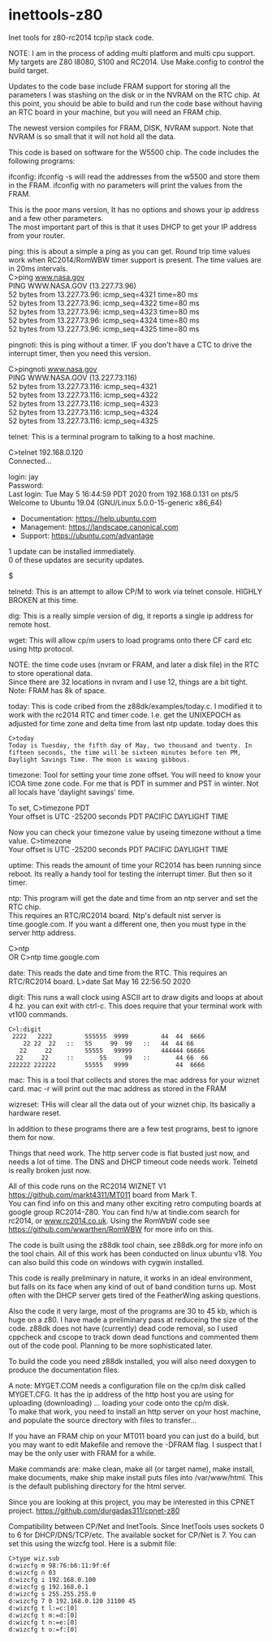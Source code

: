 # inettools-z80
Inet tools for z80-rc2014 tcp/ip stack code.

NOTE:  I am in the process of adding multi platform and multi cpu support.  My targets are
Z80 I8080, S100 and RC2014.  Use Make.config to control the build target.

Updates to the code base include FRAM support for storing all the parameters I was stashing on the
disk or in the NVRAM on the RTC chip.  At this point, you should be able to build and run the code
base without having an RTC board in your machine, but you will need an FRAM chip.

The newest version compiles for FRAM, DISK, NVRAM support.  Note that NVRAM is so small that
it will not hold all the data.

This code is based on software for the W5500 chip.  The code includes the following programs:

ifconfig:  ifconfig -s will read the addresses from the w5500 and store them in the FRAM.  ifconfig 
with no parameters will print the values from the FRAM.

This is the poor mans version,  It has no options and shows your ip address and a few other parameters.  
The most important part of this is that it uses DHCP to get your IP address from your router.  

ping:  this is about a simple a ping as you can get.  Round trip time values work when RC2014/RomWBW timer support is present.  The time values are in 20ms intervals.  
C>ping www.nasa.gov                                                                                                               
PING WWW.NASA.GOV (13.227.73.96)                                                
 52 bytes from 13.227.73.96: icmp_seq=4321 time=80 ms                           
 52 bytes from 13.227.73.96: icmp_seq=4322 time=80 ms                           
 52 bytes from 13.227.73.96: icmp_seq=4323 time=80 ms                           
 52 bytes from 13.227.73.96: icmp_seq=4324 time=80 ms                           
 52 bytes from 13.227.73.96: icmp_seq=4325 time=80 ms        

pingnoti: this is ping without a timer.  IF you don't have a CTC to drive
the interrupt timer, then you need this version.

C>pingnoti www.nasa.gov                                                                                                           
PING WWW.NASA.GOV (13.227.73.116)                                               
 52 bytes from 13.227.73.116: icmp_seq=4321                                     
 52 bytes from 13.227.73.116: icmp_seq=4322                                     
 52 bytes from 13.227.73.116: icmp_seq=4323                                     
 52 bytes from 13.227.73.116: icmp_seq=4324                                     
 52 bytes from 13.227.73.116: icmp_seq=4325                                     
                                            
telnet:  This is a terminal program to talking to a host machine.

C>telnet 192.168.0.120                                                                                                            
Connected...                                                                    
                                                                                
login: jay                                                         
Password:                                                                       
Last login: Tue May  5 16:44:59 PDT 2020 from 192.168.0.131 on pts/5            
Welcome to Ubuntu 19.04 (GNU/Linux 5.0.0-15-generic x86_64)                     
                                                                                
 * Documentation:  https://help.ubuntu.com                                      
 * Management:     https://landscape.canonical.com                              
 * Support:        https://ubuntu.com/advantage                                 
                                                                                
                                                                                
1 update can be installed immediately.                                          
0 of these updates are security updates.                                        
                                                                                
$

telnetd:  This is an attempt to allow CP/M to work via telnet console.   HIGHLY BROKEN at this time.

dig: This is a really simple version of dig, it reports a single ip address for remote host.

wget:  This will allow cp/m users to load programs onto there CF card etc using http protocol.

NOTE:  the time code uses (nvram or FRAM, and later a disk file) in the RTC to store operational data.  
Since there are 32 locations in nvram and I use 12, things are a bit tight.  Note: FRAM has 8k of space.

today:  This is code cribed from the z88dk/examples/today.c.  I modified it to work with
the rc2014 RTC and timer code.  I.e. get the UNIXEPOCH as adjusted for time zone and 
delta time from last ntp update.
today does this
```
C>today                                                                         
Today is Tuesday, the fifth day of May, two thousand and twenty. In             
fifteen seconds, the time will be sixteen minutes before ten PM,                
Daylight Savings Time. The moon is waxing gibbous.                              
```                                                                    
timezone:  Tool for setting your time zone offset.  You will need to know your ICOA time zone code.
For me that is PDT in summer and PST in winter.  Not all locals have 'daylight savings' time.

To set,
C>timezone PDT                                                                  
Your offset is UTC -25200 seconds PDT PACIFIC DAYLIGHT TIME  

Now you can check your timezone value by useing timezone without a time value.
C>timezone                                                                      
Your offset is UTC -25200 seconds PDT PACIFIC DAYLIGHT TIME                     
                                                                 
uptime:  This reads the amount of time your RC2014 has been running since reboot.  Its
really a handy tool for testing the interrupt timer.  But then so it timer.

ntp: This program will get the date and time from an ntp server and set the RTC chip.  
This requires an RTC/RC2014 board.  Ntp's default nist server is time.google.com.
If you want a different one, then you must type in the server http address.

C>ntp                                                                                                                             
OR
C>ntp time.google.com                                                 

date: This reads the date and time from the RTC.  This requires an RTC/RC2014 board.
L>date
Sat May 16 22:56:50 2020

digit:  This runs a wall clock using ASCII art to draw digits and loops at about 4 hz.
you can exit with ctrl-c.  This does require that your terminal work with vt100 commands.
```
C>l:digit
 2222   2222         555555  9999         44  44  6666  
    22 22  22   ::   55     99  99   ::   44  44 66     
   22     22         55555   99999        444444 66666  
  22     22     ::       55     99   ::       44 66  66 
222222 222222        55555   9999             44  6666  
```
mac:  This is a tool that collects and stores the mac address for your wiznet card.
mac -r will print out the mac address as stored in the FRAM

wizreset:  THis will clear all the data out of your wiznet chip.  Its basically a hardware
reset.

In addition to these programs there are a few test programs, best to ignore them for now.

Things that need work. 
The http server code is flat busted just now, and needs a lot of time.   The
DNS and DHCP timeout code needs work.  Telnetd is really broken just now.

All of this code runs on the RC2014 WIZNET V1 https://github.com/markt4311/MT011 board from Mark T.  
You can find info on this and many other exciting
retro computing boards at google group RC2014-Z80.  You can find h/w at tindie.com search for rc2014, or www.rc2014.co.uk.
Using the RomWbW code see https://github.com/wwarthen/RomWBW for more info on this.

The code is built using the z88dk tool chain, see z88dk.org for more info on the tool chain.
All of this work has been conducted on linux ubuntu v18.
You can also build this code on windows with cygwin installed.

This code is really preliminary in nature, it works in an ideal environment, but falls on its face when any kind of
out of band condition turns up.  Most often with the DHCP server gets tired of the FeatherWing asking questions.

Also the code it very large, most of the programs are 30 to 45 kb, which is huge on a z80.  I have made a preliminary
pass at reduceing the size of the code.  z88dk does not have (currently) dead code removal, so I used cppcheck and cscope
to track down dead functions and commented them out of the code pool.  Planning to be more sophisticated later.

To build the code you need z88dk installed, you will also need doxygen to produce the documentation files.

A note:  MYGET.COM needs a configuration file on the cp/m disk called MYGET.CFG.  It has the ip address of the
http host you are using for uploading (downloading) ... loading your code onto the cp/m disk.  
To make that work, you need to install an http server on your host machine, and populate the source directory with
files to transfer...  

If you have an FRAM chip on your MT011 board you can just do a build, but you may want to edit
Makefile and remove the -DFRAM flag.  I suspect that I may be the only user with FRAM for a while.

Make commands are:  make clean, make all (or target name), make install, make documents, make ship
make install puts files into /var/www/html.  This is the default publishing
directory for the html server.

Since you are looking at this project, you may be interested in this CPNET project.
https://github.com/durgadas311/cpnet-z80

Compatibility between CP/Net and InetTools.  Since InetTools uses sockets 0 to 6 for DHCP/DNS/TCP/etc.  The
available socket for CP/Net is 7.  You can set this using the wizcfg tool.  Here is a submit file:
```
C>type wiz.sub
d:wizcfg m 98:76:b6:11:9f:6f
d:wizcfg n 03
d:wizcfg i 192.168.0.100
d:wizcfg g 192.168.0.1
d:wizcfg s 255.255.255.0
d:wizcfg 7 0 192.168.0.120 31100 45
d:wizcfg t l:=c:[0]
d:wizcfg t m:=d:[0]
d:wizcfg t n:=e:[0]
d:wizcfg t o:=f:[0]
```

